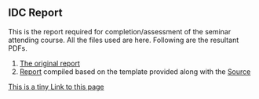 IDC Report
--
This is the report required for completion/assessment of the seminar attending course. All the files used are here. Following are the resultant PDFs.

1. [The original report](MS11003.pdf)
2. [Report](MS11003template.pdf) compiled based on the template provided along with the [Source](MS11003template.tex)

[This is a tiny Link to this page](http://tinyurl.com/qbcalxz)